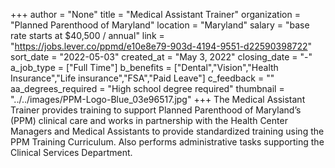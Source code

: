 +++
author = "None"
title = "Medical Assistant Trainer"
organization = "Planned Parenthood of Maryland"
location = "Maryland"
salary = "base rate starts at $40,500 / annual"
link = "https://jobs.lever.co/ppmd/e10e8e79-903d-4194-9551-d22590398722"
sort_date = "2022-05-03"
created_at = "May 3, 2022"
closing_date = "-"
a_job_type = ["Full Time"]
b_benefits = ["Dental","Vision","Health Insurance","Life insurance","FSA","Paid Leave"]
c_feedback = ""
aa_degrees_required = "High school degree required"
thumbnail = "../../images/PPM-Logo-Blue_03e96517.jpg"
+++
The Medical Assistant Trainer provides training to support Planned Parenthood of Maryland’s (PPM) clinical care and works in partnership with the Health Center Managers and Medical Assistants to provide standardized training using the PPM Training Curriculum. Also performs administrative tasks supporting the Clinical Services Department.